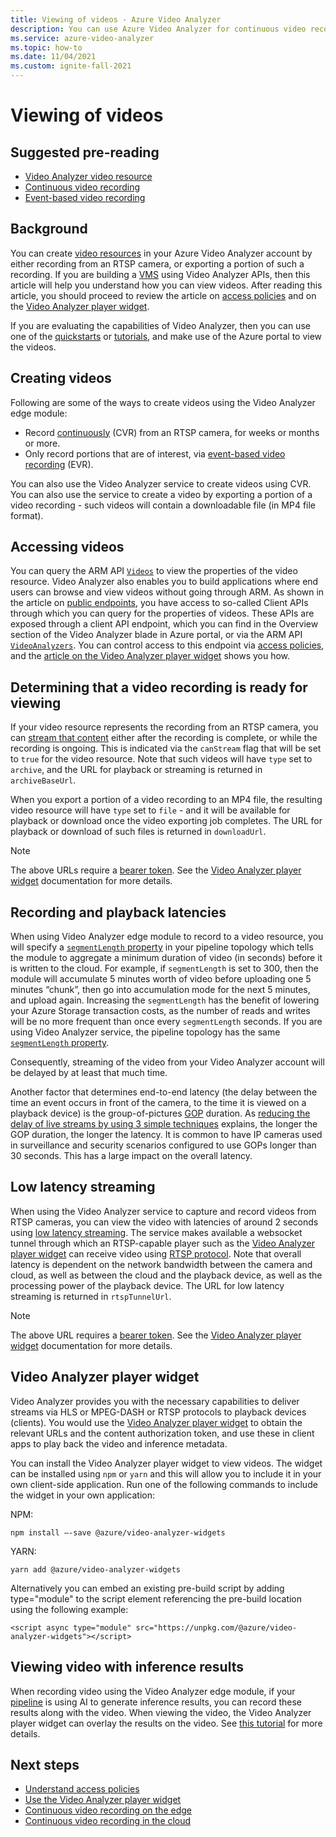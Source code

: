 ```yaml
---
title: Viewing of videos - Azure Video Analyzer
description: You can use Azure Video Analyzer for continuous video recording, whereby you can record video into the cloud for weeks or months. You can also limit your recording to clips that are of interest, via event-based recording. In addition, when using Video Analyzer service to capture videos from cameras, you can stream the video as it is being captured. This article talks about how to view such videos.
ms.service: azure-video-analyzer
ms.topic: how-to
ms.date: 11/04/2021
ms.custom: ignite-fall-2021
---
```

# Viewing of videos

## Suggested pre-reading

* [Video Analyzer video resource](terminology.md#video)
* [Continuous video recording](continuous-video-recording.md)
* [Event-based video recording](event-based-video-recording-concept.md)

## Background  

You can create [video resources](terminology.md#video) in your Azure Video Analyzer account by either recording from an RTSP camera, or exporting a portion of such a recording. If you are building a [VMS](terminology.md#vms) using Video Analyzer APIs, then this article will help you understand how you can view videos. After reading this article, you should proceed to review the article on [access policies](access-policies.md) and on the [Video Analyzer player widget](player-widget.md). 

If you are evaluating the capabilities of Video Analyzer, then you can use one of the [quickstarts](edge/detect-motion-record-video-clips-cloud.md) or [tutorials](edge/use-continuous-video-recording.md), and make use of the Azure portal to view the videos.
<!-- TODO - add a section here about 1P/3P SaaS and how to use widgets to allow end users to view videos without talking to ARM APIs -->

## Creating videos

Following are some of the ways to create videos using the Video Analyzer edge module:

* Record [continuously](continuous-video-recording.md) (CVR) from an RTSP camera, for weeks or months or more.
* Only record portions that are of interest, via [event-based video recording](event-based-video-recording-concept.md) (EVR). 
 
You can also use the Video Analyzer service to create videos using CVR. You can also use the service to create a video by exporting a portion of a video recording - such videos will contain a downloadable file (in MP4 file format).

## Accessing videos

You can query the ARM API [`Videos`](https://github.com/Azure/azure-rest-api-specs/blob/master/specification/videoanalyzer/resource-manager/Microsoft.Media/preview/2021-11-01-preview/Videos.json) to view the properties of the video resource. Video Analyzer also enables you to build applications where end users can browse and view videos without going through ARM. As shown in the article on [public endpoints](access-public-endpoints-networking.md), you have access to so-called Client APIs through which you can query for the properties of videos. These APIs are exposed through a client API endpoint, which you can find in the Overview section of the Video Analyzer blade in Azure portal, or via the ARM API [`VideoAnalyzers`](https://github.com/Azure/azure-rest-api-specs/blob/master/specification/videoanalyzer/resource-manager/Microsoft.Media/preview/2021-11-01-preview/VideoAnalyzers.json). You can control access to this endpoint via [access policies](access-policies.md), and the [article on the Video Analyzer player widget](player-widget.md) shows you how.

## Determining that a video recording is ready for viewing

If your video resource represents the recording from an RTSP camera, you can [stream that content](terminology.md#streaming) either after the recording is complete, or while the recording is ongoing. This is indicated via the `canStream` flag that will be set to `true` for the video resource. Note that such videos will have `type` set to `archive`, and the URL for playback or streaming is returned in `archiveBaseUrl`. 

When you export a portion of a video recording to an MP4 file, the resulting video resource will have `type` set to `file` - and it will be available for playback or download once the video exporting job completes. The URL for playback or download of such files is returned in `downloadUrl`.
   > [!NOTE]
   > The above URLs require a [bearer token](./access-policies.md#creating-a-token). See the [Video Analyzer player widget](player-widget.md) documentation for more details.

## Recording and playback latencies

When using Video Analyzer edge module to record to a video resource, you will specify a [`segmentLength` property](https://github.com/Azure/azure-rest-api-specs/blob/master/specification/videoanalyzer/data-plane/VideoAnalyzer.Edge/preview/1.0.0/AzureVideoAnalyzer.json) in your pipeline topology which tells the module to aggregate a minimum duration of video (in seconds) before it is written to the cloud. For example, if `segmentLength` is set to 300, then the module will accumulate 5 minutes worth of video before uploading one 5 minutes “chunk”, then go into accumulation mode for the next 5 minutes, and upload again. Increasing the `segmentLength` has the benefit of lowering your Azure Storage transaction costs, as the number of reads and writes will be no more frequent than once every `segmentLength` seconds. If you are using Video Analyzer service, the pipeline topology has the same [`segmentLength` property](https://github.com/Azure/azure-rest-api-specs/blob/master/specification/videoanalyzer/resource-manager/Microsoft.Media/preview/2021-11-01-preview/PipelineTopologies.json).

Consequently, streaming of the video from your Video Analyzer account will be delayed by at least that much time. 

Another factor that determines end-to-end latency (the delay between the time an event occurs in front of the camera, to the time it is viewed on a playback device) is the group-of-pictures [GOP](https://en.wikipedia.org/wiki/Group_of_pictures) duration. As [reducing the delay of live streams by using 3 simple techniques](https://medium.com/vrt-digital-studio/reducing-the-delay-of-live-streams-by-using-3-simple-techniques-e8e028b0a641) explains, the longer the GOP duration, the longer the latency. It is common to have IP cameras used in surveillance and security scenarios configured to use GOPs longer than 30 seconds. This has a large impact on the overall latency.

## Low latency streaming

When using the Video Analyzer service to capture and record videos from RTSP cameras, you can view the video with latencies of around 2 seconds using [low latency streaming](terminology.md#low-latency-streaming). The service makes available a websocket tunnel through which an RTSP-capable player such as the [Video Analyzer player widget](player-widget.md) can receive video using [RTSP protocol](https://datatracker.ietf.org/doc/html/rfc7826.html). Note that overall latency is dependent on the network bandwidth between the camera and cloud, as well as between the cloud and the playback device, as well as the processing power of the playback device. The URL for low latency streaming is returned in `rtspTunnelUrl`.

   > [!NOTE]
   > The above URL requires a [bearer token](./access-policies.md#creating-a-token). See the [Video Analyzer player widget](player-widget.md) documentation for more details.

## Video Analyzer player widget
Video Analyzer provides you with the necessary capabilities to deliver streams via HLS or MPEG-DASH or RTSP protocols to playback devices (clients). You would use the [Video Analyzer player widget](player-widget.md) to obtain the relevant URLs and the content authorization token, and use these in client apps to play back the video and inference metadata.

You can install the Video Analyzer player widget to view videos. The widget can be installed using `npm` or `yarn` and this will allow you to include it in your own client-side application. Run one of the following commands to include the widget in your own application:

NPM:
```
npm install –-save @azure/video-analyzer-widgets
```
YARN:
```
yarn add @azure/video-analyzer-widgets 
```
Alternatively you can embed an existing pre-build script by adding type="module" to the script element referencing the pre-build location using the following example:

```
<script async type="module" src="https://unpkg.com/@azure/video-analyzer-widgets"></script> 
``` 

## Viewing video with inference results
When recording video using the Video Analyzer edge module, if your [pipeline](pipeline.md) is using AI to generate inference results, you can record these results along with the video. When viewing the video, the Video Analyzer player widget can overlay the results on the video. See [this tutorial](edge/record-stream-inference-data-with-video.md) for more details.

## Next steps

* [Understand access policies](access-policies.md)
* [Use the Video Analyzer player widget](player-widget.md)
* [Continuous video recording on the edge](edge/use-continuous-video-recording.md)
* [Continuous video recording in the cloud](cloud/get-started-livepipelines-portal.md)
